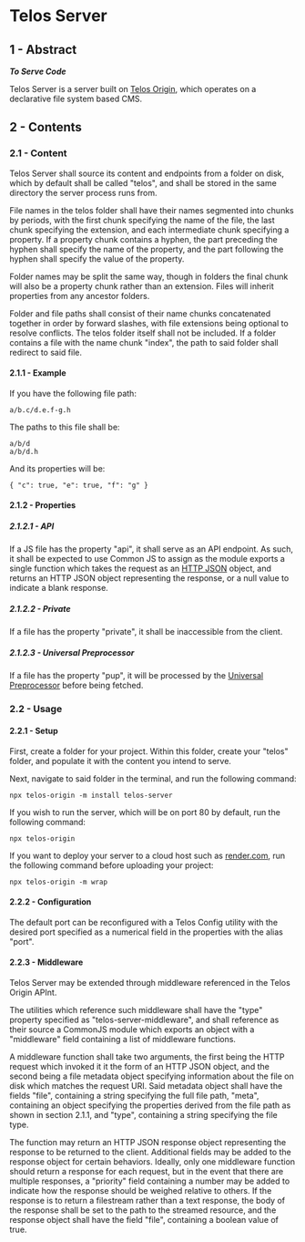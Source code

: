 # Telos Server

## 1 - Abstract

***To Serve Code***

Telos Server is a server built on [Telos Origin](https://github.com/Telos-Project/Telos-Origin),
which operates on a declarative file system based CMS.

## 2 - Contents

### 2.1 - Content

Telos Server shall source its content and endpoints from a folder on disk, which by default shall
be called "telos", and shall be stored in the same directory the server process runs from.

File names in the telos folder shall have their names segmented into chunks by periods, with the
first chunk specifying the name of the file, the last chunk specifying the extension, and each
intermediate chunk specifying a property. If a property chunk contains a hyphen, the part preceding
the hyphen shall specify the name of the property, and the part following the hyphen shall specify
the value of the property.

Folder names may be split the same way, though in folders the final chunk will also be a property
chunk rather than an extension. Files will inherit properties from any ancestor folders.

Folder and file paths shall consist of their name chunks concatenated together in order by forward
slashes, with file extensions being optional to resolve conflicts. The telos folder itself shall
not be included. If a folder contains a file with the name chunk "index", the path to said folder
shall redirect to said file.

#### 2.1.1 - Example

If you have the following file path:

    a/b.c/d.e.f-g.h

The paths to this file shall be:

    a/b/d
	a/b/d.h

And its properties will be:

    { "c": true, "e": true, "f": "g" }

#### 2.1.2 - Properties

##### 2.1.2.1 - API

If a JS file has the property "api", it shall serve as an API endpoint. As such, it shall be
expected to use Common JS to assign as the module exports a single function which takes the request
as an [HTTP JSON](https://github.com/Telos-Project/AutoCORS?tab=readme-ov-file#211---http-json)
object, and returns an HTTP JSON object representing the response, or a null value to indicate a
blank response.

##### 2.1.2.2 - Private

If a file has the property "private", it shall be inaccessible from the client.

##### 2.1.2.3 - Universal Preprocessor

If a file has the property "pup", it will be processed by the
[Universal Preprocessor](https://github.com/Telos-Project/Universal-Preprocessor) before being
fetched.

### 2.2 - Usage

#### 2.2.1 - Setup

First, create a folder for your project. Within this folder, create your "telos" folder, and
populate it with the content you intend to serve.

Next, navigate to said folder in the terminal, and run the following command:

    npx telos-origin -m install telos-server

If you wish to run the server, which will be on port 80 by default, run the following command:

    npx telos-origin

If you want to deploy your server to a cloud host such as [render.com](https://render.com/), run
the following command before uploading your project:

    npx telos-origin -m wrap

#### 2.2.2 - Configuration

The default port can be reconfigured with a Telos Config utility with the desired port specified as
a numerical field in the properties with the alias "port".

#### 2.2.3 - Middleware

Telos Server may be extended through middleware referenced in the Telos Origin APInt.

The utilities which reference such middleware shall have the "type" property specified as
"telos-server-middleware", and shall reference as their source a CommonJS module which exports an
object with a "middleware" field containing a list of middleware functions.

A middleware function shall take two arguments, the first being the HTTP request which invoked it
it the form of an HTTP JSON object, and the second being a file metadata object specifying
information about the file on disk which matches the request URI. Said metadata object shall have
the fields "file", containing a string specifying the full file path, "meta", containing an object
specifying the properties derived from the file path as shown in section 2.1.1, and "type",
containing a string specifying the file type.

The function may return an HTTP JSON response object representing the response to be returned to
the client. Additional fields may be added to the response object for certain behaviors. Ideally,
only one middleware function should return a response for each request, but in the event that there
are multiple responses, a "priority" field containing a number may be added to indicate how the
response should be weighed relative to others. If the response is to return a filestream rather
than a text response, the body of the response shall be set to the path to the streamed resource,
and the response object shall have the field "file", containing a boolean value of true.